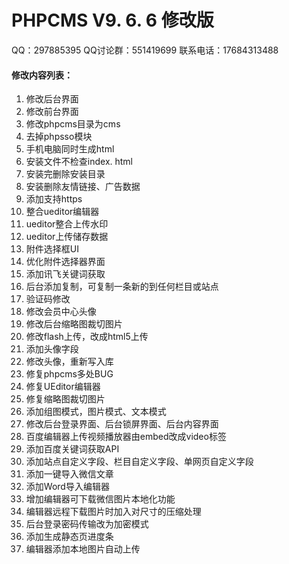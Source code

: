 # PHPCMS V9. 6. 6 修改版

QQ：297885395  QQ讨论群：551419699  联系电话：17684313488

#### 修改内容列表：

1. 修改后台界面
2. 修改前台界面
3. 修改phpcms目录为cms
4. 去掉phpsso模块
5. 手机电脑同时生成html
6. 安装文件不检查index. html
7. 安装完删除安装目录
8. 安装删除友情链接、广告数据
9. 添加支持https
10. 整合ueditor编辑器
11. ueditor整合上传水印
12. ueditor上传储存数据
13. 附件选择框UI
14. 优化附件选择器界面
15. 添加讯飞关键词获取
16. 后台添加复制，可复制一条新的到任何栏目或站点
17. 验证码修改
18. 修改会员中心头像
19. 修改后台缩略图裁切图片
20. 修改flash上传，改成html5上传
21. 添加头像字段
22. 修改头像，重新写入库
23. 修复phpcms多处BUG
24. 修复UEditor编辑器
25. 修复缩略图裁切图片
26. 添加组图模式，图片模式、文本模式
27. 修改后台登录界面、后台锁屏界面、后台内容界面
28. 百度编辑器上传视频播放器由embed改成video标签
29. 添加百度关键词获取API
30. 添加站点自定义字段、栏目自定义字段、单网页自定义字段
31. 添加一键导入微信文章
32. 添加Word导入编辑器
33. 增加编辑器可下载微信图片本地化功能
34. 编辑器远程下载图片时加入对尺寸的压缩处理
35. 后台登录密码传输改为加密模式
36. 添加生成静态页进度条
37. 编辑器添加本地图片自动上传